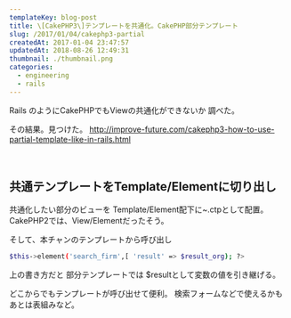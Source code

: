 ```yaml
---
templateKey: blog-post
title: \[CakePHP3\]テンプレートを共通化。CakePHP部分テンプレート
slug: /2017/01/04/cakephp3-partial
createdAt: 2017-01-04 23:47:57
updatedAt: 2018-08-26 12:49:31
thumbnail: ./thumbnail.png
categories: 
  - engineering
  - rails
---
```


Rails のようにCakePHPでもViewの共通化ができないか
調べた。

その結果。見つけた。
<a href="http://improve-future.com/cakephp3-how-to-use-partial-template-like-in-rails.html">http://improve-future.com/cakephp3-how-to-use-partial-template-like-in-rails.html</a>

<div class="after-intro"></div>

&nbsp;
<h2>共通テンプレートをTemplate/Elementに切り出し</h2>
共通化したい部分のビューを
Template/Element配下に~.ctpとして配置。
CakePHP2では、View/Elementだったそう。

そして、本チャンのテンプレートから呼び出し
```bash
$this->element('search_firm',[ 'result' => $result_org); ?>

```
上の書き方だと
部分テンプレートでは $resultとして変数の値を引き継げる。

どこからでもテンプレートが呼び出せて便利。
検索フォームなどで使えるかも
あとは表組みなど。
